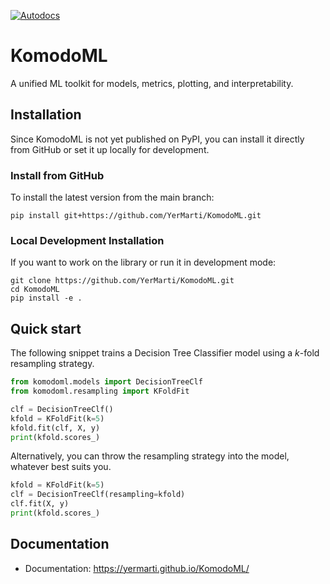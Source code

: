 [![Autodocs](https://github.com/YerMarti/KomodoML/actions/workflows/docs.yml/badge.svg?branch=main)](https://github.com/YerMarti/KomodoML/actions/workflows/docs.yml)

# KomodoML

A unified ML toolkit for models, metrics, plotting, and interpretability.

## Installation

Since KomodoML is not yet published on PyPI, you can install it directly from GitHub or set it up locally for development.

### Install from GitHub

To install the latest version from the main branch:

```
pip install git+https://github.com/YerMarti/KomodoML.git
```

### Local Development Installation

If you want to work on the library or run it in development mode:

```
git clone https://github.com/YerMarti/KomodoML.git
cd KomodoML
pip install -e .
```

## Quick start

The following snippet trains a Decision Tree Classifier model using a *k*-fold resampling strategy.

```python
from komodoml.models import DecisionTreeClf
from komodoml.resampling import KFoldFit

clf = DecisionTreeClf()
kfold = KFoldFit(k=5)
kfold.fit(clf, X, y)
print(kfold.scores_)
```

Alternatively, you can throw the resampling strategy into the model, whatever best suits you.

```python
kfold = KFoldFit(k=5)
clf = DecisionTreeClf(resampling=kfold)
clf.fit(X, y)
print(kfold.scores_)
```

## Documentation

* Documentation: https://yermarti.github.io/KomodoML/